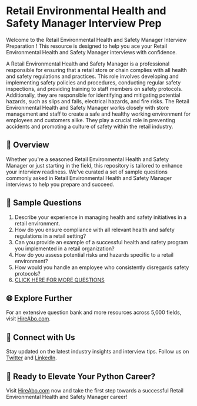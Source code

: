# Retail Environmental Health and Safety Manager Interview Prep

Welcome to the Retail Environmental Health and Safety Manager Interview Preparation ! This resource is designed to help you ace your Retail Environmental Health and Safety Manager interviews with confidence.

A Retail Environmental Health and Safety Manager is a professional responsible for ensuring that a retail store or chain complies with all health and safety regulations and practices. This role involves developing and implementing safety policies and procedures, conducting regular safety inspections, and providing training to staff members on safety protocols. Additionally, they are responsible for identifying and mitigating potential hazards, such as slips and falls, electrical hazards, and fire risks. The Retail Environmental Health and Safety Manager works closely with store management and staff to create a safe and healthy working environment for employees and customers alike. They play a crucial role in preventing accidents and promoting a culture of safety within the retail industry.

## 🚀 Overview

Whether you're a seasoned Retail Environmental Health and Safety Manager or just starting in the field, this repository is tailored to enhance your interview readiness. We've curated a set of sample questions commonly asked in Retail Environmental Health and Safety Manager interviews to help you prepare and succeed.

## 📝 Sample Questions

1. Describe your experience in managing health and safety initiatives in a retail environment.
2. How do you ensure compliance with all relevant health and safety regulations in a retail setting?
3. Can you provide an example of a successful health and safety program you implemented in a retail organization?
4. How do you assess potential risks and hazards specific to a retail environment?
5. How would you handle an employee who consistently disregards safety protocols?
6. [CLICK HERE FOR MORE QUESTIONS](https://hireabo.com/job/22_0_41/Retail%20Environmental%20Health%20and%20Safety%20Manager)

## 🌐 Explore Further

For an extensive question bank and more resources across 5,000 fields, visit [HireAbo.com](https://www.hireabo.com).

## 📱 Connect with Us

Stay updated on the latest industry insights and interview tips. Follow us on [Twitter](https://twitter.com/hireabo) and [LinkedIn](https://www.linkedin.com/in/hire-abo-3609972a8/).

## 🚀 Ready to Elevate Your Python Career?

Visit [HireAbo.com](https://www.hireabo.com) now and take the first step towards a successful Retail Environmental Health and Safety Manager career!